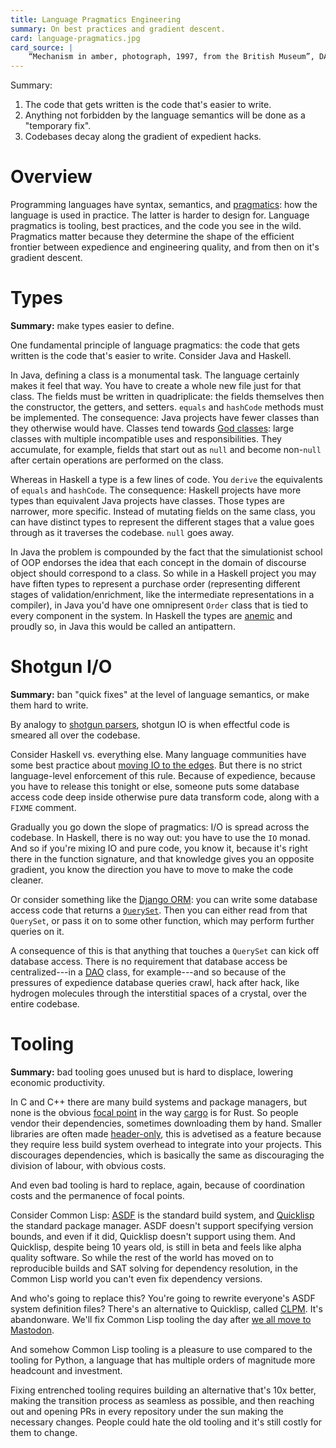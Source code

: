```yaml
---
title: Language Pragmatics Engineering
summary: On best practices and gradient descent.
card: language-pragmatics.jpg
card_source: |
    “Mechanism in amber, photograph, 1997, from the British Museum”, DALL-E, June 2022.
---
```


Summary:

1. The code that gets written is the code that's easier to write.
2. Anything not forbidden by the language semantics will be done as a "temporary
   fix".
2. Codebases decay along the gradient of expedient hacks.

# Overview

Programming languages have syntax, semantics, and [pragmatics][pragma]: how the
language is used in practice. The latter is harder to design for. Language
pragmatics is tooling, best practices, and the code you see in the
wild. Pragmatics matter because they determine the shape of the efficient
frontier between expedience and engineering quality, and from then on it's
gradient descent.

[pragma]: https://en.wikipedia.org/wiki/Pragmatics

# Types

**Summary:** make types easier to define.

One fundamental principle of language pragmatics: the code that gets written is
the code that's easier to write. Consider Java and Haskell.

In Java, defining a class is a monumental task. The language certainly makes it
feel that way. You have to create a whole new file just for that class. The
fields must be written in quadriplicate: the fields themselves then the
constructor, the getters, and setters. `equals` and `hashCode` methods must be
implemented. The consequence: Java projects have fewer classes than they
otherwise would have. Classes tend towards [God classes][god]: large classes
with multiple incompatible uses and responsibilities. They accumulate, for
example, fields that start out as `null` and become non-`null` after certain
operations are performed on the class.

[god]: https://en.wikipedia.org/wiki/God_object

Whereas in Haskell a type is a few lines of code. You `derive` the equivalents
of `equals` and `hashCode`. The consequence: Haskell projects have more types
than equivalent Java projects have classes. Those types are narrower, more
specific. Instead of mutating fields on the same class, you can have distinct
types to represent the different stages that a value goes through as it
traverses the codebase. `null` goes away.

In Java the problem is compounded by the fact that the simulationist school of
OOP endorses the idea that each concept in the domain of discourse object should
correspond to a class. So while in a Haskell project you may have fiften types
to represent a purchase order (representing different stages of
validation/enrichment, like the intermediate representations in a compiler), in
Java you'd have one omnipresent `Order` class that is tied to every component in
the system. In Haskell the types are [anemic][anemia] and proudly so, in Java
this would be called an antipattern.

[anemia]: https://martinfowler.com/bliki/AnemicDomainModel.html

# Shotgun I/O

**Summary:** ban "quick fixes" at the level of language semantics, or make them
hard to write.

By analogy to [shotgun parsers][shotgun], shotgun IO is when effectful code is
smeared all over the codebase.

[shotgun]: http://langsec.org/papers/langsec-cwes-secdev2016.pdf

Consider Haskell vs. everything else. Many language communities have some best
practice about [moving IO to the edges][edge]. But there is no strict
language-level enforcement of this rule. Because of expedience, because you have
to release this tonight or else, someone puts some database access code deep
inside otherwise pure data transform code, along with a `FIXME` comment.

[edge]: http://eweise.com/post/sideeffects/

Gradually you go down the slope of pragmatics: I/O is spread across the
codebase. In Haskell, there is no way out: you have to use the `IO` monad. And
so if you're mixing IO and pure code, you know it, because it's right there in
the function signature, and that knowledge gives you an opposite gradient, you
know the direction you have to move to make the code cleaner.

Or consider something like the [Django ORM][django]: you can write some database
access code that returns a [`QuerySet`][qs]. Then you can either read from that
`QuerySet`, or pass it on to some other function, which may perform further
queries on it.

[django]: https://docs.djangoproject.com/en/4.2/topics/db/
[qs]: https://docs.djangoproject.com/en/4.2/ref/models/querysets/

A consequence of this is that anything that touches a `QuerySet` can kick off
database access. There is no requirement that database access be
centralized---in a [DAO][dao] class, for example---and so because of the
pressures of expedience database queries crawl, hack after hack, like hydrogen
molecules through the interstitial spaces of a crystal, over the entire
codebase.

[dao]: https://en.wikipedia.org/wiki/Data_access_object

# Tooling

**Summary:** bad tooling goes unused but is hard to displace, lowering economic
productivity.

In C and C++ there are many build systems and package managers, but none is the
obvious [focal point][fp] in the way [cargo][cargo] is for Rust. So people
vendor their dependencies, sometimes downloading them by hand. Smaller libraries
are often made [header-only][header], this is advetised as a feature because
they require less build system overhead to integrate into your projects. This
discourages dependencies, which is basically the same as discouraging the
division of labour, with obvious costs.

[fp]: https://en.wikipedia.org/wiki/Focal_point_(game_theory)
[cargo]: https://doc.rust-lang.org/cargo/
[header]: https://en.wikipedia.org/wiki/Header-only

And even bad tooling is hard to replace, again, because of coordination costs
and the permanence of focal points.

Consider Common Lisp: [ASDF][asdf] is the standard build system, and
[Quicklisp][ql] the standard package manager. ASDF doesn't support specifying
version bounds, and even if it did, Quicklisp doesn't support using them. And
Quicklisp, despite being 10 years old, is still in beta and feels like alpha
quality software. So while the rest of the world has moved on to reproducible
builds and SAT solving for dependency resolution, in the Common Lisp world you
can't even fix dependency versions.

And who's going to replace this? You're going to rewrite everyone's ASDF system
definition files? There's an alternative to Quicklisp, called [CLPM][clpm]. It's
abandonware. We'll fix Common Lisp tooling the day after [we all move to
Mastodon][masto].

[masto]: /article/youre-not-going-anywhere

And somehow Common Lisp tooling is a pleasure to use compared to the tooling for
Python, a language that has multiple orders of magnitude more headcount and
investment.

Fixing entrenched tooling requires building an alternative that's 10x better,
making the transition process as seamless as possible, and then reaching out and
opening PRs in every repository under the sun making the necessary
changes. People could hate the old tooling and it's still costly for them to
change.

[asdf]: https://asdf.common-lisp.dev/
[ql]: https://www.quicklisp.org/beta/
[clpm]: https://www.clpm.dev/
